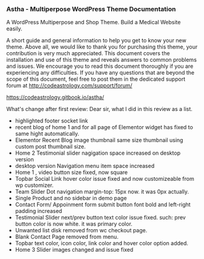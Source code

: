 ### Astha - Multiperpose WordPress Theme Documentation

A WordPress Multiperpose and Shop Theme. Build a Medical Website easily.

A short guide and general information to help you get to know your new theme.
Above all, we would like to thank you for purchasing this theme, your contribution is very much appreciated.
This document covers the installation and use of this theme and reveals answers to common problems and issues. We encourage you to read this document thoroughly if you are experiencing any difficulties. If you have any questions that are beyond the scope of this document, feel free to post them in the dedicated support forum at http://codeastrology.com/support/forum/

https://codeastrology.gitbook.io/astha/

What's change after first review:
Dear sir, what I did in this review as a list.
* highlighted footer socket link
* recent blog of home 1 and for all page of Elementor widget has fixed to same hight automatically. 
* Elementor Recent Blog image thumbnail same size thumbnail using custom post thumbnail size. 
* Home 2 Testimonial slider nagigation space increased on desktop version
* desktop version Navigation menu item space increased
* Home 1 , video button size fixed, now square
* Topbar Social Link hover color issue fixed and now customizeable from wp customizer.
* Team Slider Dot navigation margin-top: 15px now. it was 0px actually.
* Single Product and no sidebar in demo page
* Contact Form/ Appoinment form submit button font bold and left-right padding increased
* Testimonial Slider next/prev button text color issue fixed. such: prev button color is now white. it was primary color.
* Unwanted list disk removed from wc checkout page.
* Blank Contact Page removed from menu.
* Topbar text color, icon color, link color and hover color option added.
* Home 3 Slider images changed and issue fixed